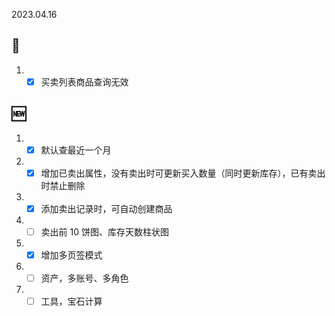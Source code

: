 2023.04.16

## 🐞

1. - [x] 买卖列表商品查询无效

## 🆕

1. - [x] 默认查最近一个月
2. - [x] 增加已卖出属性，没有卖出时可更新买入数量（同时更新库存），已有卖出时禁止删除
3. - [x] 添加卖出记录时，可自动创建商品
4. - [ ] 卖出前 10 饼图、库存天数柱状图
5. - [x] 增加多页签模式
6. - [ ] 资产，多账号、多角色
7. - [ ] 工具，宝石计算
